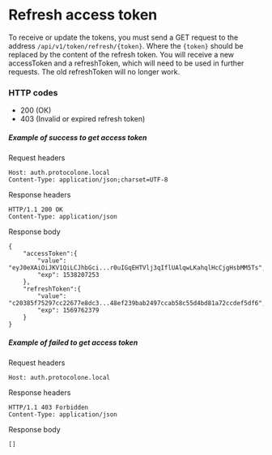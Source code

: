 Refresh access token
====================

To receive or update the tokens, you must send a GET request to the address
`/api/v1/token/refresh/{token}`. Where the `{token}` should be replaced by the content 
of the refresh token. You will receive a new accessToken and a refreshToken, which will 
need to be used in further requests. The old refreshToken will no longer work.

### HTTP codes
- 200 (ОК)
- 403 (Invalid or expired refresh token)

##### Example of success to get access token
Request headers

    Host: auth.protocolone.local
    Content-Type: application/json;charset=UTF-8
    
Response headers

    HTTP/1.1 200 OK
    Content-Type: application/json
    
Response body

    {
        "accessToken":{
            "value": "eyJ0eXAiOiJKV1QiLCJhbGci...r0uIGqEHTVlj3qIflUAlqwLKahqlHcCjgHsbMM5Ts",
            "exp": 1538207253
        },
        "refreshToken":{
            "value": "c20385f75297cc22677e8dc3...48ef239bab2497ccab58c55d4bd81a72ccdef5df6",
            "exp": 1569762379
        }
    }

##### Example of failed to get access token
Request headers

    Host: auth.protocolone.local

Response headers

    HTTP/1.1 403 Forbidden
    Content-Type: application/json
    
Response body

    []
